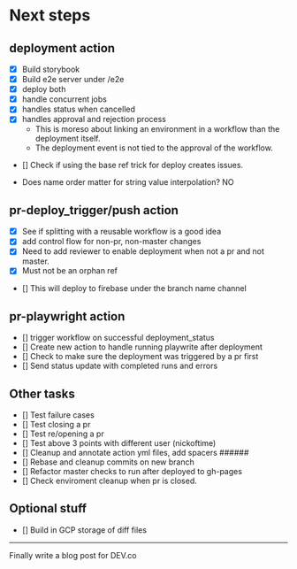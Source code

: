 # Next steps

## deployment action
- [x] Build storybook
- [x] Build e2e server under /e2e
- [x] deploy both
- [x] handle concurrent jobs
- [x] handles status when cancelled
- [x] handles approval and rejection process
  - This is moreso about linking an environment in a workflow than the deployment itself.
  - The deployment event is not tied to the approval of the workflow.
- [] Check if using the base ref trick for deploy creates issues.

- Does name order matter for string value interpolation? NO

## pr-deploy_trigger/push action
- [x] See if splitting with a reusable workflow is a good idea
- [x] add control flow for non-pr, non-master changes
- [x] Need to add reviewer to enable deployment when not a pr and not master.
- [x] Must not be an orphan ref
- [] This will deploy to firebase under the branch name channel

## pr-playwright action
- [] trigger workflow on successful deployment_status
- [] Create new action to handle running playwrite after deployment
- [] Check to make sure the deployment was triggered by a pr first
- [] Send status update with completed runs and errors

## Other tasks
- [] Test failure cases
- [] Test closing a pr
- [] Test re/opening a pr
- [] Test above 3 points with different user (nickoftime)
- [] Cleanup and annotate action yml files, add spacers ######
- [] Rebase and cleanup commits on new branch
- [] Refactor master checks to run after deployed to gh-pages
- [] Check enviroment cleanup when pr is closed.

## Optional stuff
- [] Build in GCP storage of diff files

---

Finally write a blog post for DEV.co
